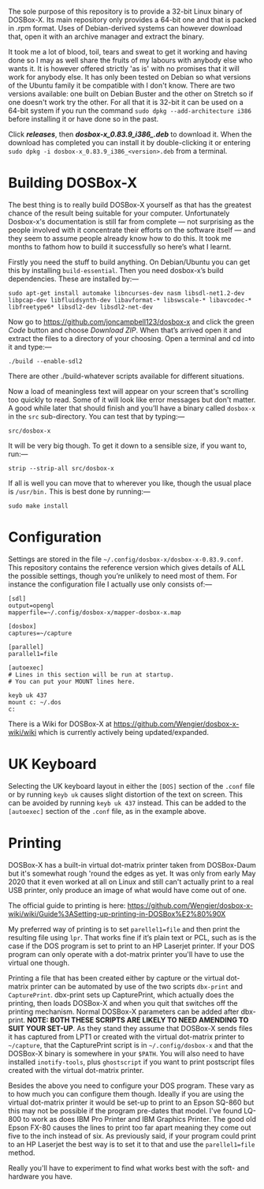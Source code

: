 The sole purpose of this repository is to provide a 32-bit Linux binary of DOSBox-X. Its main repository only provides a 64-bit one and that is packed in .rpm format. Uses of Debian-derived systems can however download that, open it with an archive manager and extract the binary.

It took me a lot of blood, toil, tears and sweat to get it working and having done so I may as well share the fruits of my labours with anybody else who wants it.  It is however offered strictly 'as is' with no promises that it will work for anybody else.  It has only been tested on Debian so what versions of the Ubuntu family it be compatible with I don't know.  There are two versions available: one built on Debian Buster and the other on Stretch so if one doesn't work try the other.  For all that it is 32-bit it can be used on a 64-bit system if you run the command `sudo dpkg --add-architecture i386` before installing it or have done so in the past.

Click __*releases*__, then __*dosbox-x\_0.83.9\_i386\_<version>.deb*__ to download it.  When the download has completed you can install it by double-clicking it or entering `sudo dpkg -i dosbox-x_0.83.9_i386_<version>.deb` from a terminal.  


# Building DOSBox-X

The best thing is to really build DOSBox-X yourself as that has the greatest chance of the result being suitable for your computer.  Unfortunately Dosbox-x's documentation is still far from complete — not surprising as the people involved with it concentrate their efforts on the software itself — and they seem to assume people already know how to do this. It took me months to fathom how to build it successfully so here’s what I learnt.

Firstly you need the stuff to build anything. On Debian/Ubuntu you can get this by installing `build-essential`. Then you need dosbox-x’s build dependencies. These are installed by:—

	sudo apt-get install automake libncurses-dev nasm libsdl-net1.2-dev libpcap-dev libfluidsynth-dev libavformat-* libswscale-* libavcodec-* libfreetype6* libsdl2-dev libsdl2-net-dev

Now go to https://github.com/joncampbell123/dosbox-x and click the green *Code* button and choose *Download ZIP*. When that’s arrived open it and extract the files to a directory of your choosing. Open a terminal and cd into it and type:—

	./build --enable-sdl2

There are other ./build-whatever scripts available for different situations.

Now a load of meaningless text will appear on your screen that's scrolling too quickly to read.  Some of it will look like error messages but don't matter.  A good while later that should finish and you’ll have a binary called `dosbox-x` in the `src` sub-directory. You can test that by typing:—

	src/dosbox-x

It will be very big though.  To get it down to a sensible size, if you want to, run:—

    strip --strip-all src/dosbox-x

If all is well you can move that to wherever you like, though the usual place is `/usr/bin.`  This is best done by running:— 

    sudo make install


# Configuration

Settings are stored in the file `~/.config/dosbox-x/dosbox-x-0.83.9.conf`.  This repository contains the reference version which gives details of ALL the possible settings, though you’re unlikely to need most of them. For instance the configuration file I actually use only consists of:—

```
[sdl]
output=opengl
mapperfile=~/.config/dosbox-x/mapper-dosbox-x.map

[dosbox]
captures=~/capture

[parallel]
parallel1=file

[autoexec]
# Lines in this section will be run at startup.
# You can put your MOUNT lines here.

keyb uk 437
mount c: ~/.dos
c:
```

There is a Wiki for DOSBox-X at https://github.com/Wengier/dosbox-x-wiki/wiki which is currently actively being updated/expanded.


# UK Keyboard

Selecting the UK keyboard layout in either the `[DOS]` section of the `.conf` file or by running `keyb uk` causes slight distortion of the text on screen.  This can be avoided by running `keyb uk 437` instead.  This can be added to the `[autoexec]` section of the `.conf` file, as in the example above.

# Printing

DOSBox-X has a built-in virtual dot-matrix printer taken from DOSBox-Daum but it's somewhat rough 'round the edges as yet.  It was only from early May 2020 that it even worked at all on Linux and still can't actually print to a real USB  printer, only produce an image of what would have come out of one. 

The official guide to printing is here:  https://github.com/Wengier/dosbox-x-wiki/wiki/Guide%3ASetting-up-printing-in-DOSBox%E2%80%90X

My preferred way of printing is to set `parellel1=file` and then print the resulting file using `lpr`. That works fine if it’s plain text or PCL, such as is the case if the DOS program is set to print to an HP Laserjet printer.  If your DOS program can only operate with a dot-matrix printer you'll have to use the virtual one though.

Printing a file that has been created either by capture or the virtual dot-matrix printer can be automated by use of the two scripts `dbx-print` and `CapturePrint`.  dbx-print sets up CapturePrint, which actually does the printing,  then loads DOSBox-X and when you quit that switches off the printing mechanism.  Normal DOSBox-X parameters can be added after dbx-print.  **NOTE:  BOTH THESE SCRIPTS ARE LIKELY TO NEED AMENDING TO SUIT YOUR SET-UP**.  As they stand they assume that DOSBox-X sends files it has captured from LPT1 or created with the virtual dot-matrix printer to `~/capture`, that the CapturePrint script is in `~/.config/dosbox-x` and that the DOSBox-X binary is somewhere in your `$PATH`.  You will also need to have installed `inotify-tools`, plus `ghostscript` if you want to print postscript files created with the virtual dot-matrix printer.

Besides the above you need to configure your DOS program.  These vary as to how much you can configure them though.  Ideally if you are using the virtual dot-matrix printer it would be set-up to print to an Epson SQ-860 but this may not be possible if the program pre-dates that model.  I've found LQ-800 to work as does IBM Pro Printer and IBM Graphics Printer.  The good old Epson FX-80 causes the lines to print too far apart meaning they come out five to the inch instead of six.  As previously said, if your program could print to an HP Laserjet the best way is to set it to that and use the `parellel1=file` method.

Really you'll have to experiment to find what works best with the soft- and hardware you have.
